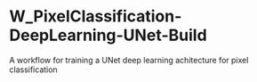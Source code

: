 # W_PixelClassification-DeepLearning-UNet-Build
 A workflow for training a UNet deep learning achitecture for pixel classification
